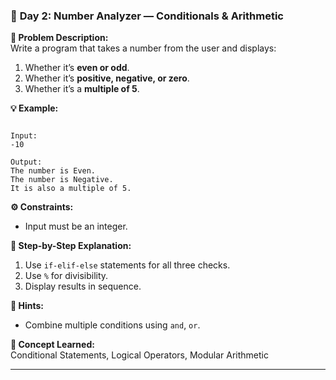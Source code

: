 ### 🧩 **Day 2: Number Analyzer — Conditionals & Arithmetic**

**📝 Problem Description:**  
Write a program that takes a number from the user and displays:
1. Whether it’s **even or odd**.  
2. Whether it’s **positive, negative, or zero**.  
3. Whether it’s a **multiple of 5**.

**💡 Example:**
```

Input:
-10

Output:
The number is Even.
The number is Negative.
It is also a multiple of 5.

```

**⚙️ Constraints:**
- Input must be an integer.

**🧠 Step-by-Step Explanation:**
1. Use `if-elif-else` statements for all three checks.  
2. Use `%` for divisibility.  
3. Display results in sequence.

**💭 Hints:**
- Combine multiple conditions using `and`, `or`.  

**🎯 Concept Learned:**  
Conditional Statements, Logical Operators, Modular Arithmetic

---


